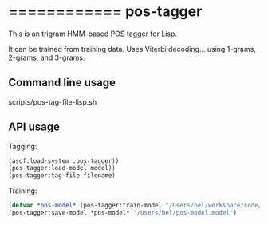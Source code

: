 ============
pos-tagger
============

This is an trigram HMM-based POS tagger for Lisp.

It can be trained from training data.  Uses Viterbi decoding... using 1-grams, 2-grams, and 3-grams.

Command line usage
------------------

scripts/pos-tag-file-lisp.sh <model> <filename>

API usage
---------

Tagging:
```lisp
(asdf:load-system :pos-tagger))
(pos-tagger:load-model model))
(pos-tagger:tag-file filename)
```

Training:
```lisp
(defvar *pos-model* (pos-tagger:train-model "/Users/bel/workspace/code/pos-tagger/misc/ptb-swb.pos-train.txt"))
(pos-tagger:save-model *pos-model* "/Users/bel/pos-model.model")
```
